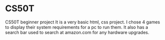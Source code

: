 # CS50T
CS50T beginner project
It is a very basic html, css project. I chose 4 games to display their system requirements for a pc to run them. 
It also has a search bar used to search at amazon.com for any hardware upgrades. 
